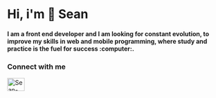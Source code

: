 <h1>Hi, i'm 👋 Sean</h1>

<!--
**sian19/sian19** is a ✨ _special_ ✨ repository because its `README.md` (this file) appears on your GitHub profile.

Here are some ideas to get you started:

- 🔭 I’m currently working on ...
- 🌱 I’m currently learning ...
- 👯 I’m looking to collaborate on ...
- 🤔 I’m looking for help with ...
- 💬 Ask me about ...
- 📫 How to reach me: ...
- 😄 Pronouns: ...
- ⚡ Fun fact: ...
-->

<H4>I am a front end developer and I am looking for constant evolution, to improve my skills in web and mobile programming, where study and practice is the fuel for success :computer:.</h4>

<H3>Connect with me</H3>
<a href="https://www.linkedin.com/in/sean-taron" target="_blank">
<img align= "center" alt="Sean-Linkedln" height="30" width="40" src=""

